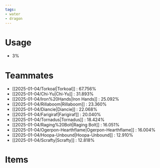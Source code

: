 ```yaml
---
tags:
- water
- dragon
---
```

# Usage
- 3%
# Teammates
- [[2025-01-04/Torkoal|Torkoal]] : 67.756%
- [[2025-01-04/Chi-Yu|Chi-Yu]] : 31.893%
- [[2025-01-04/Iron%20Hands|Iron Hands]] : 25.092%
- [[2025-01-04/Rillaboom|Rillaboom]] : 23.360%
- [[2025-01-04/Diancie|Diancie]] : 22.068%
- [[2025-01-04/Farigiraf|Farigiraf]] : 20.040%
- [[2025-01-04/Tornadus|Tornadus]] : 18.424%
- [[2025-01-04/Raging%20Bolt|Raging Bolt]] : 16.051%
- [[2025-01-04/Ogerpon-Hearthflame|Ogerpon-Hearthflame]] : 16.004%
- [[2025-01-04/Hoopa-Unbound|Hoopa-Unbound]] : 12.910%
- [[2025-01-04/Scrafty|Scrafty]] : 12.818%
# Items